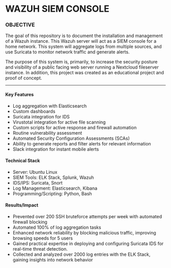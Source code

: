 # **WAZUH SIEM CONSOLE**

### **OBJECTIVE**
The goal of this repository is to document the installation and management of a Wazuh instance. This Wazuh server will act as a SIEM console for a home network. This system will aggregate logs from multiple sources, and use Suricata to monitor network traffic and generate alerts.

The purpose of this system is, primarily, to increase the security posture and visibility of a public facing web server running a Nextcloud fileserver instance. In addition, this project was created as an educational project and proof of concept.

----
#### Key Features
* Log aggregation with Elasticsearch
* Custom dashboards
* Suricata integration for IDS
* Virustotal integration for active file scanning
* Custom scripts for active response and firewall automation
* Routine vulnerability assessment
* Automated Security Configuration Assessments (SCAs)
* Ability to generate reports and filter alerts for relevant information
* Slack integration for instant mobile alerts
#### **Technical Stack**
* Server: Ubuntu Linux
* SIEM Tools: ELK Stack, Splunk, Wazuh
* IDS/IPS: Suricata, Snort
* Log Management: Elasticsearch, Kibana
* Programming/Scripting: Python, Bash
#### **Results/Impact**
* Prevented over 200 SSH bruteforce attempts per week with automated firewall blocking
* Automated 100% of log aggregation tasks
* Enhanced network reliability by blocking malicious traffic, improving browsing speeds for 5 users
* Gained practical expertise in deploying and configuring Suricata IDS for real-time threat detection.
* Collected and analyzed over 2000 log entries with the ELK Stack, gaining insights into network behavior





